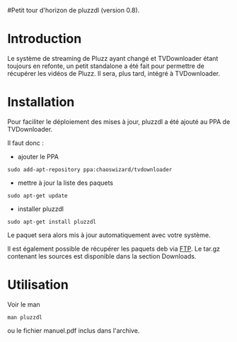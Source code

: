 #Petit tour d'horizon de pluzzdl (version 0.8).

# Introduction #

Le système de streaming de Pluzz ayant changé et TVDownloader étant toujours en refonte, un petit standalone a été fait pour permettre de récupérer les vidéos de Pluzz.
Il sera, plus tard, intégré à TVDownloader.

# Installation #

Pour faciliter le déploiement des mises à jour, pluzzdl a été ajouté au PPA de TVDownloader.

Il faut donc :
  * ajouter le PPA
```
sudo add-apt-repository ppa:chaoswizard/tvdownloader
```
  * mettre à jour la liste des paquets
```
sudo apt-get update
```
  * installer pluzzdl
```
sudo apt-get install pluzzdl
```

Le paquet sera alors mis à jour automatiquement avec votre système.

Il est également possible de récupérer les paquets deb via [FTP](http://ppa.launchpad.net/chaoswizard/tvdownloader/ubuntu/pool/main/p/pluzzdl/).
Le tar.gz contenant les sources est disponible dans la section Downloads.

# Utilisation #

Voir le man
```
man pluzzdl
```
ou le fichier manuel.pdf inclus dans l'archive.